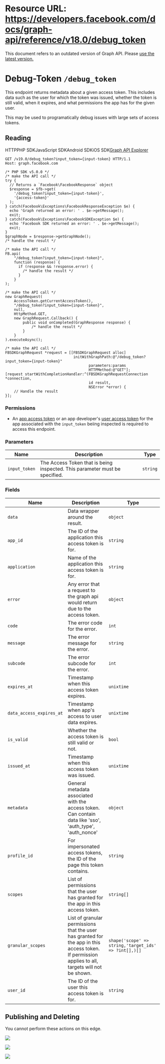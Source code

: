 # Resource URL: https://developers.facebook.com/docs/graph-api/reference/v18.0/debug_token
This document refers to an outdated version of Graph API. Please [use the latest version.](https://developers.facebook.com/docs/graph-api/reference/v19.0/debug_token)

Debug-Token `/debug_token`
==========================

This endpoint returns metadata about a given access token. This includes data such as the user for which the token was issued, whether the token is still valid, when it expires, and what permissions the app has for the given user.

This may be used to programatically debug issues with large sets of access tokens.

Reading
-------

HTTPPHP SDKJavaScript SDKAndroid SDKiOS SDK[Graph API Explorer](https://developers.facebook.com/tools/explorer/?method=GET&path=debug_token%3Finput_token%3D%257Binput-token%257D&version=v19.0)

    GET /v19.0/debug_token?input_token={input-token} HTTP/1.1
    Host: graph.facebook.com

    /* PHP SDK v5.0.0 */
    /* make the API call */
    try {
      // Returns a `Facebook\FacebookResponse` object
      $response = $fb->get(
        '/debug_token?input_token={input-token}',
        '{access-token}'
      );
    } catch(Facebook\Exceptions\FacebookResponseException $e) {
      echo 'Graph returned an error: ' . $e->getMessage();
      exit;
    } catch(Facebook\Exceptions\FacebookSDKException $e) {
      echo 'Facebook SDK returned an error: ' . $e->getMessage();
      exit;
    }
    $graphNode = $response->getGraphNode();
    /* handle the result */

    /* make the API call */
    FB.api(
        "/debug_token?input_token={input-token}",
        function (response) {
          if (response && !response.error) {
            /* handle the result */
          }
        }
    );

    /* make the API call */
    new GraphRequest(
        AccessToken.getCurrentAccessToken(),
        "/debug_token?input_token={input-token}",
        null,
        HttpMethod.GET,
        new GraphRequest.Callback() {
            public void onCompleted(GraphResponse response) {
                /* handle the result */
            }
        }
    ).executeAsync();

    /* make the API call */
    FBSDKGraphRequest *request = [[FBSDKGraphRequest alloc]
                                   initWithGraphPath:@"/debug_token?input_token={input-token}"
                                          parameters:params
                                          HTTPMethod:@"GET"];
    [request startWithCompletionHandler:^(FBSDKGraphRequestConnection *connection,
                                          id result,
                                          NSError *error) {
        // Handle the result
    }];

### Permissions

* An [app access token](https://developers.facebook.com/docs/facebook-login/guides/access-tokens/#apptokens) or an app developer's [user access token](https://developers.facebook.com/docs/facebook-login/guides/access-tokens/#usertokens) for the app associated with the `input_token` beiing inspected is required to access this endpoint.
    

### Parameters

| Name | Description | Type |
| --- | --- | --- |
| `input_token` | The Access Token that is being inspected. This parameter must be specified. | `string` |

### Fields

| Name | Description | Type |
| --- | --- | --- |
| `data` | Data wrapper around the result. | `object` |
| `app_id` | The ID of the application this access token is for. | `string` |
| `application` | Name of the application this access token is for. | `string` |
| `error` | Any error that a request to the graph api would return due to the access token. | `object` |
| `code` | The error code for the error. | `int` |
| `message` | The error message for the error. | `string` |
| `subcode` | The error subcode for the error. | `int` |
| `expires_at` | Timestamp when this access token expires. | `unixtime` |
| `data_access_expires_at` | Timestamp when app's access to user data expires. | `unixtime` |
| `is_valid` | Whether the access token is still valid or not. | `bool` |
| `issued_at` | Timestamp when this access token was issued. | `unixtime` |
| `metadata` | General metadata associated with the access token. Can contain data like 'sso', 'auth\_type', 'auth\_nonce' | `object` |
| `profile_id` | For impersonated access tokens, the ID of the page this token contains. | `string` |
| `scopes` | List of permissions that the user has granted for the app in this access token. | `string[]` |
| `granular_scopes` | List of granular permissions that the user has granted for the app in this access token. If permission applies to all, targets will not be shown. | `shape('scope' => string,'target_ids' => ?int[],)[]` |
| `user_id` | The ID of the user this access token is for. | `string` |

Publishing and Deleting
-----------------------

You cannot perform these actions on this edge.

![](https://www.facebook.com/tr?id=675141479195042&ev=PageView&noscript=1)

![](https://www.facebook.com/tr?id=574561515946252&ev=PageView&noscript=1)

![](https://www.facebook.com/tr?id=1754628768090156&ev=PageView&noscript=1)